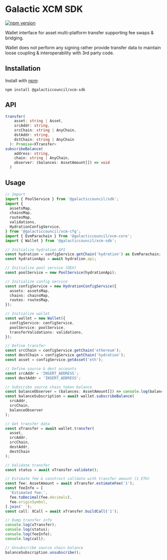 # Galactic XCM SDK

[![npm version](https://img.shields.io/npm/v/@galacticcouncil/xcm-sdk.svg)](https://www.npmjs.com/package/@galacticcouncil/xcm-sdk)

Wallet interface for asset multi-platform transfer supporting fee swaps & bridging.

Wallet does not perform any signing rather provide transfer data to maintain loose coupling & interoperability with 3rd party code.

## Installation

Install with [npm](https://www.npmjs.com/):

`npm install @galacticcouncil/xcm-sdk`

## API

```typescript
transfer(
    asset: string | Asset,
    srcAddr: string,
    srcChain: string | AnyChain,
    dstAddr: string,
    dstChain: string | AnyChain
  ): Promise<XTransfer>
subscribeBalance(
    address: string,
    chain: string | AnyChain,
    observer: (balances: AssetAmount[]) => void
  )
```

## Usage

```typescript
// Import
import { PoolService } from '@galacticcouncil/sdk';
import {
  assetsMap,
  chainsMap,
  routesMap,
  validations,
  HydrationConfigService,
} from '@galacticcouncil/xcm-cfg';
import { EvmParachain } from '@galacticcouncil/xcm-core';
import { Wallet } from '@galacticcouncil/xcm-sdk';

// Initialize hydration API
const hydration = configService.getChain('hydration') as EvmParachain;
const hydrationApi = await hydration.api;

// Initialize pool service (DEX)
const poolService = new PoolService(hydrationApi);

// Initialize config service
const configService = new HydrationConfigService({
  assets: assetsMap,
  chains: chainsMap,
  routes: routesMap,
});

// Initialize wallet
const wallet = new Wallet({
  configService: configService,
  poolService: poolService,
  transferValidations: validations,
});

// Define transfer
const srcChain = configService.getChain('ethereum');
const destChain = configService.getChain('hydration');
const asset = configService.getAsset('eth');

// Define source & dest accounts
const srcAddr = 'INSERT_ADDRESS';
const destAddr = 'INSERT_ADDRESS';

// Subscribe source chain token balance
const balanceObserver = (balances: AssetAmount[]) => console.log(balances);
const balanceSubscription = await wallet.subscribeBalance(
  srcAddr,
  srcChain,
  balanceObserver
);

// Get transfer data
const xTransfer = await wallet.transfer(
  asset,
  srcAddr,
  srcChain,
  destAddr,
  destChain
);

// Validate transfer
const status = await xTransfer.validate();

// Estimate fee & construct calldata with transfer amount (1 ETH)
const fee: AssetAmount = await xTransfer.estimateFee('1');
const feeInfo = [
  'Estimated fee:',
  fee.toDecimal(fee.decimals),
  fee.originSymbol,
].join(' ');
const call: XCall = await xTransfer.buildCall('1');

// Dump transfer info
console.log(xTransfer);
console.log(status);
console.log(feeInfo);
console.log(call);

// Unsubscribe source chain balance
balanceSubscription.unsubscribe();
```
